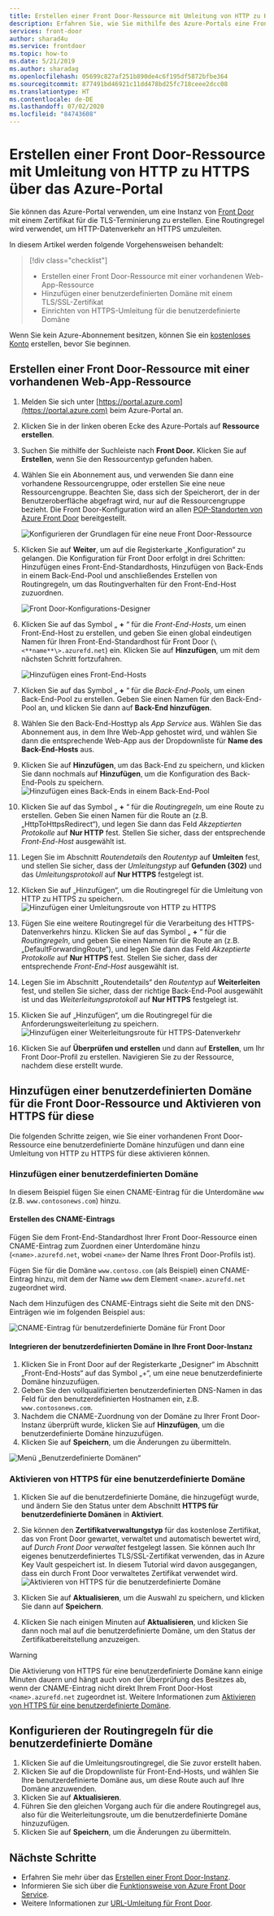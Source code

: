 ```yaml
---
title: Erstellen einer Front Door-Ressource mit Umleitung von HTTP zu HTTPS über das Azure-Portal
description: Erfahren Sie, wie Sie mithilfe des Azure-Portals eine Front Door-Ressource mit Datenverkehr erstellen, der von HTTP zu HTTPS umgeleitet wird.
services: front-door
author: sharad4u
ms.service: frontdoor
ms.topic: how-to
ms.date: 5/21/2019
ms.author: sharadag
ms.openlocfilehash: 05699c827af251b890de4c6f195df5872bfbe364
ms.sourcegitcommit: 877491bd46921c11dd478bd25fc718ceee2dcc08
ms.translationtype: HT
ms.contentlocale: de-DE
ms.lasthandoff: 07/02/2020
ms.locfileid: "84743608"
---
```

# <a name="create-a-front-door-with-http-to-https-redirection-using-the-azure-portal"></a>Erstellen einer Front Door-Ressource mit Umleitung von HTTP zu HTTPS über das Azure-Portal

Sie können das Azure-Portal verwenden, um eine Instanz von [Front Door](front-door-overview.md) mit einem Zertifikat für die TLS-Terminierung zu erstellen. Eine Routingregel wird verwendet, um HTTP-Datenverkehr an HTTPS umzuleiten.

In diesem Artikel werden folgende Vorgehensweisen behandelt:

> [!div class="checklist"]
> * Erstellen einer Front Door-Ressource mit einer vorhandenen Web-App-Ressource
> * Hinzufügen einer benutzerdefinierten Domäne mit einem TLS/SSL-Zertifikat 
> * Einrichten von HTTPS-Umleitung für die benutzerdefinierte Domäne

Wenn Sie kein Azure-Abonnement besitzen, können Sie ein [kostenloses Konto](https://azure.microsoft.com/free/?WT.mc_id=A261C142F) erstellen, bevor Sie beginnen.

## <a name="create-a-front-door-with-an-existing-web-app-resource"></a>Erstellen einer Front Door-Ressource mit einer vorhandenen Web-App-Ressource

1. Melden Sie sich unter [https://portal.azure.com](https://portal.azure.com) beim Azure-Portal an.
2. Klicken Sie in der linken oberen Ecke des Azure-Portals auf **Ressource erstellen**.
3. Suchen Sie mithilfe der Suchleiste nach **Front Door.**  Klicken Sie auf **Erstellen**, wenn Sie den Ressourcentyp gefunden haben.
4. Wählen Sie ein Abonnement aus, und verwenden Sie dann eine vorhandene Ressourcengruppe, oder erstellen Sie eine neue Ressourcengruppe. Beachten Sie, dass sich der Speicherort, der in der Benutzeroberfläche abgefragt wird, nur auf die Ressourcengruppe bezieht. Die Front Door-Konfiguration wird an allen [POP-Standorten von Azure Front Door](front-door-faq.md#what-are-the-pop-locations-for-azure-front-door) bereitgestellt.

    ![Konfigurieren der Grundlagen für eine neue Front Door-Ressource](./media/front-door-url-redirect/front-door-create-basics.png)

5. Klicken Sie auf **Weiter**, um auf die Registerkarte „Konfiguration“ zu gelangen. Die Konfiguration für Front Door erfolgt in drei Schritten: Hinzufügen eines Front-End-Standardhosts, Hinzufügen von Back-Ends in einem Back-End-Pool und anschließendes Erstellen von Routingregeln, um das Routingverhalten für den Front-End-Host zuzuordnen. 

     ![Front Door-Konfigurations-Designer](./media/front-door-url-redirect/front-door-designer.png)

6. Klicken Sie auf das Symbol „ **+** “ für die _Front-End-Hosts_, um einen Front-End-Host zu erstellen, und geben Sie einen global eindeutigen Namen für Ihren Front-End-Standardhost für Front Door (`\<**name**\>.azurefd.net`) ein. Klicken Sie auf **Hinzufügen**, um mit dem nächsten Schritt fortzufahren.

     ![Hinzufügen eines Front-End-Hosts](./media/front-door-url-redirect/front-door-create-fehost.png)

7. Klicken Sie auf das Symbol „ **+** “ für die _Back-End-Pools_, um einen Back-End-Pool zu erstellen. Geben Sie einen Namen für den Back-End-Pool an, und klicken Sie dann auf **Back-End hinzufügen**.
8. Wählen Sie den Back-End-Hosttyp als _App Service_ aus. Wählen Sie das Abonnement aus, in dem Ihre Web-App gehostet wird, und wählen Sie dann die entsprechende Web-App aus der Dropdownliste für **Name des Back-End-Hosts** aus.
9. Klicken Sie auf **Hinzufügen**, um das Back-End zu speichern, und klicken Sie dann nochmals auf **Hinzufügen**, um die Konfiguration des Back-End-Pools zu speichern.   ![Hinzufügen eines Back-Ends in einem Back-End-Pool](./media/front-door-url-redirect/front-door-create-backendpool.png)

10. Klicken Sie auf das Symbol „ **+** “ für die _Routingregeln_, um eine Route zu erstellen. Geben Sie einen Namen für die Route an (z.B. „HttpToHttpsRedirect“), und legen Sie dann das Feld _Akzeptierten Protokolle_ auf **Nur HTTP** fest. Stellen Sie sicher, dass der entsprechende _Front-End-Host_ ausgewählt ist.  
11. Legen Sie im Abschnitt _Routendetails_ den _Routentyp_ auf **Umleiten** fest, und stellen Sie sicher, dass der _Umleitungstyp_ auf **Gefunden (302)** und das _Umleitungsprotokoll_ auf **Nur HTTPS** festgelegt ist. 
12. Klicken Sie auf „Hinzufügen“, um die Routingregel für die Umleitung von HTTP zu HTTPS zu speichern.
     ![Hinzufügen einer Umleitungsroute von HTTP zu HTTPS](./media/front-door-url-redirect/front-door-redirect-config-example.png)
13. Fügen Sie eine weitere Routingregel für die Verarbeitung des HTTPS-Datenverkehrs hinzu. Klicken Sie auf das Symbol „ **+** “ für die _Routingregeln_, und geben Sie einen Namen für die Route an (z.B. „DefaultForwardingRoute“), und legen Sie dann das Feld _Akzeptierte Protokolle_ auf **Nur HTTPS** fest. Stellen Sie sicher, dass der entsprechende _Front-End-Host_ ausgewählt ist.
14. Legen Sie im Abschnitt „Routendetails“ den _Routentyp_ auf **Weiterleiten** fest, und stellen Sie sicher, dass der richtige Back-End-Pool ausgewählt ist und das _Weiterleitungsprotokoll_ auf **Nur HTTPS** festgelegt ist. 
15. Klicken Sie auf „Hinzufügen“, um die Routingregel für die Anforderungsweiterleitung zu speichern.
     ![Hinzufügen einer Weiterleitungsroute für HTTPS-Datenverkehr](./media/front-door-url-redirect/front-door-forward-route-example.png)
16. Klicken Sie auf **Überprüfen und erstellen** und dann auf **Erstellen**, um Ihr Front Door-Profil zu erstellen. Navigieren Sie zu der Ressource, nachdem diese erstellt wurde.

## <a name="add-a-custom-domain-to-your-front-door-and-enable-https-on-it"></a>Hinzufügen einer benutzerdefinierten Domäne für die Front Door-Ressource und Aktivieren von HTTPS für diese
Die folgenden Schritte zeigen, wie Sie einer vorhandenen Front Door-Ressource eine benutzerdefinierte Domäne hinzufügen und dann eine Umleitung von HTTP zu HTTPS für diese aktivieren können. 

### <a name="add-a-custom-domain"></a>Hinzufügen einer benutzerdefinierten Domäne

In diesem Beispiel fügen Sie einen CNAME-Eintrag für die Unterdomäne `www` (z.B. `www.contosonews.com`) hinzu.

#### <a name="create-the-cname-record"></a>Erstellen des CNAME-Eintrags

Fügen Sie dem Front-End-Standardhost Ihrer Front Door-Ressource einen CNAME-Eintrag zum Zuordnen einer Unterdomäne hinzu (`<name>.azurefd.net`, wobei `<name>` der Name Ihres Front Door-Profils ist).

Fügen Sie für die Domäne `www.contoso.com` (als Beispiel) einen CNAME-Eintrag hinzu, mit dem der Name `www` dem Element `<name>.azurefd.net` zugeordnet wird.

Nach dem Hinzufügen des CNAME-Eintrags sieht die Seite mit den DNS-Einträgen wie im folgenden Beispiel aus:

![CNAME-Eintrag für benutzerdefinierte Domäne für Front Door](./media/front-door-url-redirect/front-door-dns-cname.png)

#### <a name="onboard-the-custom-domain-on-your-front-door"></a>Integrieren der benutzerdefinierten Domäne in Ihre Front Door-Instanz

1. Klicken Sie in Front Door auf der Registerkarte „Designer“ im Abschnitt „Front-End-Hosts“ auf das Symbol „+“, um eine neue benutzerdefinierte Domäne hinzuzufügen. 
2. Geben Sie den vollqualifizierten benutzerdefinierten DNS-Namen in das Feld für den benutzerdefinierten Hostnamen ein, z.B. `www.contosonews.com`. 
3. Nachdem die CNAME-Zuordnung von der Domäne zu Ihrer Front Door-Instanz überprüft wurde, klicken Sie auf **Hinzufügen**, um die benutzerdefinierte Domäne hinzuzufügen.
4. Klicken Sie auf **Speichern**, um die Änderungen zu übermitteln.

![Menü „Benutzerdefinierte Domänen“](./media/front-door-url-redirect/front-door-add-custom-domain.png)

### <a name="enable-https-on-your-custom-domain"></a>Aktivieren von HTTPS für eine benutzerdefinierte Domäne

1. Klicken Sie auf die benutzerdefinierte Domäne, die hinzugefügt wurde, und ändern Sie den Status unter dem Abschnitt **HTTPS für benutzerdefinierte Domänen** in **Aktiviert**.
2. Sie können den **Zertifikatverwaltungstyp** für das kostenlose Zertifikat, das von Front Door gewartet, verwaltet und automatisch bewertet wird, auf _Durch Front Door verwaltet_ festgelegt lassen. Sie können auch Ihr eigenes benutzerdefiniertes TLS/SSL-Zertifikat verwenden, das in Azure Key Vault gespeichert ist. In diesem Tutorial wird davon ausgegangen, dass ein durch Front Door verwaltetes Zertifikat verwendet wird.
![Aktivieren von HTTPS für die benutzerdefinierte Domäne](./media/front-door-url-redirect/front-door-custom-domain-https.png)

3. Klicken Sie auf **Aktualisieren**, um die Auswahl zu speichern, und klicken Sie dann auf **Speichern**.
4. Klicken Sie nach einigen Minuten auf **Aktualisieren**, und klicken Sie dann noch mal auf die benutzerdefinierte Domäne, um den Status der Zertifikatbereitstellung anzuzeigen. 

> [!WARNING]
> Die Aktivierung von HTTPS für eine benutzerdefinierte Domäne kann einige Minuten dauern und hängt auch von der Überprüfung des Besitzes ab, wenn der CNAME-Eintrag nicht direkt Ihrem Front Door-Host `<name>.azurefd.net` zugeordnet ist. Weitere Informationen zum [Aktivieren von HTTPS für eine benutzerdefinierte Domäne](./front-door-custom-domain-https.md).

## <a name="configure-the-routing-rules-for-the-custom-domain"></a>Konfigurieren der Routingregeln für die benutzerdefinierte Domäne

1. Klicken Sie auf die Umleitungsroutingregel, die Sie zuvor erstellt haben.
2. Klicken Sie auf die Dropdownliste für Front-End-Hosts, und wählen Sie Ihre benutzerdefinierte Domäne aus, um diese Route auch auf Ihre Domäne anzuwenden.
3. Klicken Sie auf **Aktualisieren**.
4. Führen Sie den gleichen Vorgang auch für die andere Routingregel aus, also für die Weiterleitungsroute, um die benutzerdefinierte Domäne hinzuzufügen.
5. Klicken Sie auf **Speichern**, um die Änderungen zu übermitteln.

## <a name="next-steps"></a>Nächste Schritte

- Erfahren Sie mehr über das [Erstellen einer Front Door-Instanz](quickstart-create-front-door.md).
- Informieren Sie sich über die [Funktionsweise von Azure Front Door Service](front-door-routing-architecture.md).
- Weitere Informationen zur [URL-Umleitung für Front Door](front-door-url-redirect.md).
